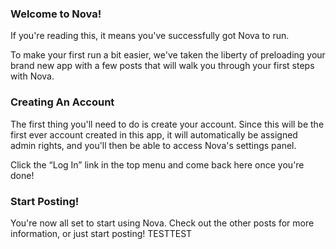 ### Welcome to Nova!

If you're reading this, it means you've successfully got Nova to run. 

To make your first run a bit easier, we've taken the liberty of preloading your brand new app with a few posts that will walk you through your first steps with Nova.

### Creating An Account

The first thing you'll need to do is create your account. Since this will be the first ever account created in this app, it will automatically be assigned admin rights, and you'll then be able to access Nova's settings panel.

Click the “Log In” link in the top menu and come back here once you're done!

### Start Posting!

You're now all set to start using Nova. Check out the other posts for more information, or just start posting! TESTTEST
